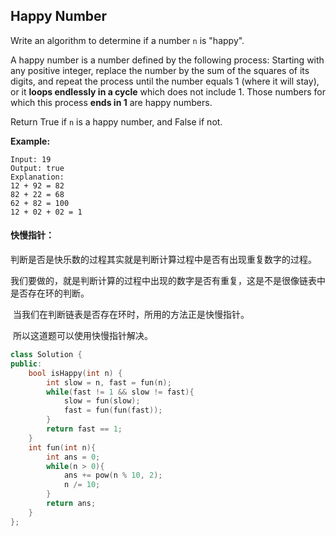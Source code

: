## Happy Number

Write an algorithm to determine if a number `n` is "happy".

A happy number is a number defined by the following process: Starting with any positive integer, replace the number by the sum of the squares of its digits, and repeat the process until the number equals 1 (where it will stay), or it **loops endlessly in a cycle** which does not include 1. Those numbers for which this process **ends in 1** are happy numbers.

Return True if `n` is a happy number, and False if not.

**Example:** 

```
Input: 19
Output: true
Explanation: 
12 + 92 = 82
82 + 22 = 68
62 + 82 = 100
12 + 02 + 02 = 1
```

#### 快慢指针：

​		判断是否是快乐数的过程其实就是判断计算过程中是否有出现重复数字的过程。

​		我们要做的，就是判断计算的过程中出现的数字是否有重复，这是不是很像链表中是否存在环的判断。

​		当我们在判断链表是否存在环时，所用的方法正是快慢指针。

​		所以这道题可以使用快慢指针解决。

```c++
class Solution {
public:
    bool isHappy(int n) {
        int slow = n, fast = fun(n);
        while(fast != 1 && slow != fast){
            slow = fun(slow);
            fast = fun(fun(fast));
        }
        return fast == 1;
    }
    int fun(int n){
        int ans = 0;
        while(n > 0){
            ans += pow(n % 10, 2);
            n /= 10;
        }
        return ans;
    }
};
```

